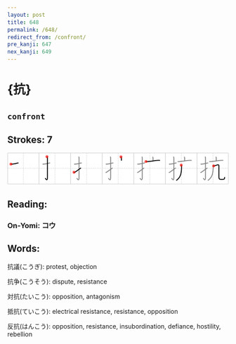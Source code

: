 ```yaml
---
layout: post
title: 648
permalink: /648/
redirect_from: /confront/
pre_kanji: 647
nex_kanji: 649
---
```


# {抗}

## `confront`

## Strokes: 7

<div class="stroke"><img src="../images/E68A97.png" /></div>

## Reading:

### On-Yomi: コウ

## Words:

抗議(こうぎ): protest, objection

抗争(こうそう): dispute, resistance

対抗(たいこう): opposition, antagonism

抵抗(ていこう): electrical resistance, resistance, opposition

反抗(はんこう): opposition, resistance, insubordination, defiance, hostility, rebellion
